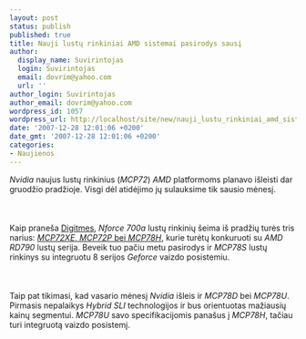 ```yaml
---
layout: post
status: publish
published: true
title: Nauji lustų rinkiniai AMD sistemai pasirodys sausį
author:
  display_name: Suvirintojas
  login: Suvirintojas
  email: dovrim@yahoo.com
  url: ''
author_login: Suvirintojas
author_email: dovrim@yahoo.com
wordpress_id: 1057
wordpress_url: http://localhost/site/new/nauji_lustu_rinkiniai_amd_sistemai_pasirodys_sausi/
date: '2007-12-28 12:01:06 +0200'
date_gmt: '2007-12-28 12:01:06 +0200'
categories:
- Naujienos
---
```

<p><i>Nvidia</i> naujus lustų rinkinius (<i>MCP72</i>) <i>AMD</i> platformoms planavo išleisti dar gruodžio pradžioje. Visgi dėl atidėjimo jų sulauksime tik sausio mėnesį.<br />
<br><br />
<br>Kaip praneša <a class="ns" href=" http://www.digitimes.com/mobos/a20071227PD220.html">Digitmes</a>, <i>Nforce 700a</i> lustų rinkinių šeima iš pradžių turės tris narius: <a class="ns" href="http://www.technews.lt/index.php?id=Kas&amp;Id=212"><i>MCP72XE</i>, <i>MCP72P</i> bei <i>MCP78H</i></a>, kurie turėtų konkuruoti su <i>AMD RD790</i> lustų serija. Beveik tuo pačiu metu pasirodys ir <i>MCP78S</i> lustų rinkinys su integruotu 8 serijos <i>Geforce</i> vaizdo posistemiu.<br />
<br><br />
<br>Taip pat tikimasi, kad vasario mėnesį <i>Nvidia</i> išleis ir <i>MCP78D</i> bei <i>MCP78U</i>. Pirmasis nepalaikys <i>Hybrid SLI</i> technologijos ir bus orientuotas mažiausių kainų segmentui. <i>MCP78U</i> savo specifikacijomis panašus į <i>MCP78H</i>, tačiau turi integruotą vaizdo posistemį.</p>
